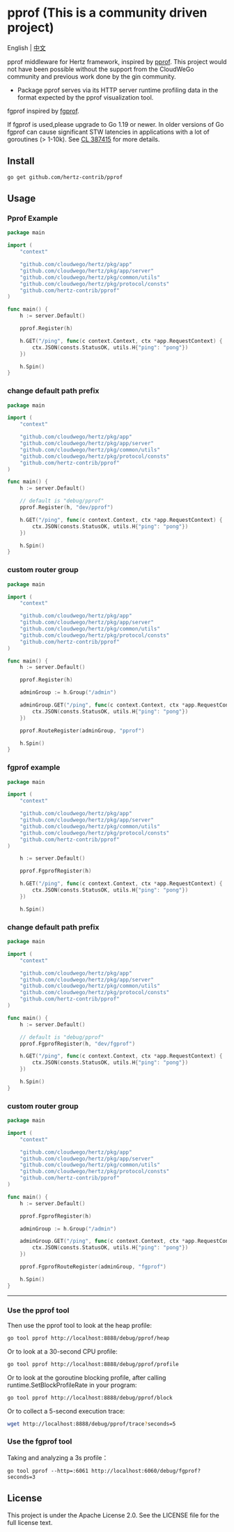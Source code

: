 # pprof (This is a community driven project)

English | [中文](README_CN.md)

pprof middleware for Hertz framework, inspired by [pprof](https://github.com/gin-contrib/pprof).
This project would not have been possible without the support from the CloudWeGo community and previous work done by the gin community.

- Package pprof serves via its HTTP server runtime profiling data in the format expected by the pprof visualization tool.

fgprof inspired by [fgprof](https://github.com/felixge/fgprof).

If fgprof is used,please upgrade to Go 1.19 or newer. In older versions of Go fgprof can cause significant STW latencies in applications with a lot of goroutines (> 1-10k). See [CL 387415](https://go-review.googlesource.com/c/go/+/387415) for more details.


## Install
```shell
go get github.com/hertz-contrib/pprof
```

## Usage
### Pprof Example 

```go
package main

import (
	"context"

	"github.com/cloudwego/hertz/pkg/app"
	"github.com/cloudwego/hertz/pkg/app/server"
	"github.com/cloudwego/hertz/pkg/common/utils"
	"github.com/cloudwego/hertz/pkg/protocol/consts"
	"github.com/hertz-contrib/pprof"
)

func main() {
	h := server.Default()

	pprof.Register(h)

	h.GET("/ping", func(c context.Context, ctx *app.RequestContext) {
		ctx.JSON(consts.StatusOK, utils.H{"ping": "pong"})
	})

	h.Spin()
}
```

### change default path prefix

```go
package main

import (
	"context"

	"github.com/cloudwego/hertz/pkg/app"
	"github.com/cloudwego/hertz/pkg/app/server"
	"github.com/cloudwego/hertz/pkg/common/utils"
	"github.com/cloudwego/hertz/pkg/protocol/consts"
	"github.com/hertz-contrib/pprof"
)

func main() {
	h := server.Default()

	// default is "debug/pprof"
	pprof.Register(h, "dev/pprof")

	h.GET("/ping", func(c context.Context, ctx *app.RequestContext) {
		ctx.JSON(consts.StatusOK, utils.H{"ping": "pong"})
	})

	h.Spin()
}
```

### custom router group

```go
package main

import (
	"context"

	"github.com/cloudwego/hertz/pkg/app"
	"github.com/cloudwego/hertz/pkg/app/server"
	"github.com/cloudwego/hertz/pkg/common/utils"
	"github.com/cloudwego/hertz/pkg/protocol/consts"
	"github.com/hertz-contrib/pprof"
)

func main() {
	h := server.Default()

	pprof.Register(h)

	adminGroup := h.Group("/admin")

	adminGroup.GET("/ping", func(c context.Context, ctx *app.RequestContext) {
		ctx.JSON(consts.StatusOK, utils.H{"ping": "pong"})
	})

	pprof.RouteRegister(adminGroup, "pprof")

	h.Spin()
}
```
###  fgprof example
```go
package main

import (
	"context"

	"github.com/cloudwego/hertz/pkg/app"
	"github.com/cloudwego/hertz/pkg/app/server"
	"github.com/cloudwego/hertz/pkg/common/utils"
	"github.com/cloudwego/hertz/pkg/protocol/consts"
	"github.com/hertz-contrib/pprof"
)

	h := server.Default()

	pprof.FgprofRegister(h)

	h.GET("/ping", func(c context.Context, ctx *app.RequestContext) {
		ctx.JSON(consts.StatusOK, utils.H{"ping": "pong"})
	})

	h.Spin()
```

### change default path prefix

```go
package main

import (
	"context"

	"github.com/cloudwego/hertz/pkg/app"
	"github.com/cloudwego/hertz/pkg/app/server"
	"github.com/cloudwego/hertz/pkg/common/utils"
	"github.com/cloudwego/hertz/pkg/protocol/consts"
	"github.com/hertz-contrib/pprof"
)

func main() {
	h := server.Default()

	// default is "debug/pprof"
	pprof.FgprofRegister(h, "dev/fgprof")

	h.GET("/ping", func(c context.Context, ctx *app.RequestContext) {
		ctx.JSON(consts.StatusOK, utils.H{"ping": "pong"})
	})

	h.Spin()
}

```

### custom router group

```go
package main

import (
	"context"

	"github.com/cloudwego/hertz/pkg/app"
	"github.com/cloudwego/hertz/pkg/app/server"
	"github.com/cloudwego/hertz/pkg/common/utils"
	"github.com/cloudwego/hertz/pkg/protocol/consts"
	"github.com/hertz-contrib/pprof"
)

func main() {
	h := server.Default()

	pprof.FgprofRegister(h)

	adminGroup := h.Group("/admin")

	adminGroup.GET("/ping", func(c context.Context, ctx *app.RequestContext) {
		ctx.JSON(consts.StatusOK, utils.H{"ping": "pong"})
	})

	pprof.FgprofRouteRegister(adminGroup, "fgprof")

	h.Spin()
}
```
---

### Use the pprof tool

Then use the pprof tool to look at the heap profile:

```bash
go tool pprof http://localhost:8888/debug/pprof/heap
```

Or to look at a 30-second CPU profile:

```bash
go tool pprof http://localhost:8888/debug/pprof/profile
```

Or to look at the goroutine blocking profile, after calling runtime.SetBlockProfileRate in your program:

```bash
go tool pprof http://localhost:8888/debug/pprof/block
```

Or to collect a 5-second execution trace:

```bash
wget http://localhost:8888/debug/pprof/trace?seconds=5
```

### Use the fgprof tool

Taking and analyzing a 3s profile：

```
go tool pprof --http=:6061 http://localhost:6060/debug/fgprof?seconds=3
```


## License
This project is under the Apache License 2.0. See the LICENSE file for the full license text.